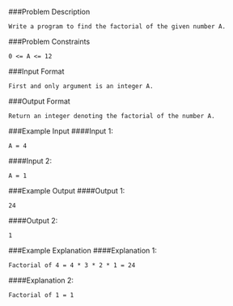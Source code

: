 ###Problem Description
```
Write a program to find the factorial of the given number A.
```

###Problem Constraints
```
0 <= A <= 12
```

###Input Format
```
First and only argument is an integer A.
```

###Output Format
```
Return an integer denoting the factorial of the number A.
```

###Example Input
####Input 1:

```
A = 4
```
####Input 2:

```
A = 1
```


###Example Output
####Output 1:

```
24
```
####Output 2:

```
1
```


###Example Explanation
####Explanation 1:

```
Factorial of 4 = 4 * 3 * 2 * 1 = 24
```
####Explanation 2:

```
Factorial of 1 = 1
```